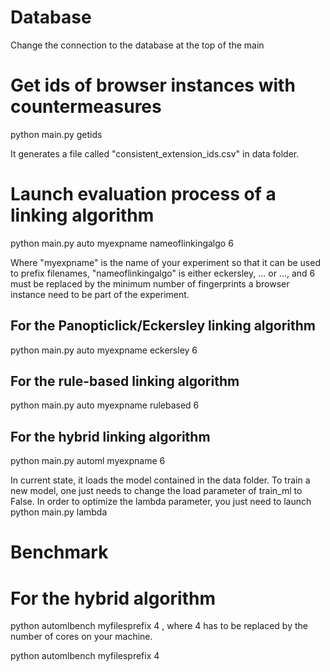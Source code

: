 # Database
Change the connection to the database at the top of the main

# Get ids of browser instances with countermeasures

python main.py getids

It generates a file called "consistent_extension_ids.csv" in data folder.

# Launch evaluation process of a linking algorithm
python main.py auto myexpname nameoflinkingalgo 6

Where "myexpname" is the name of your experiment so that it can be used to prefix filenames,
"nameoflinkingalgo" is either eckersley, ... or ...,
and 6 must be replaced by the minimum number of fingerprints a browser instance need to be part of the experiment.


## For the Panopticlick/Eckersley linking algorithm
python main.py auto myexpname eckersley 6

## For the rule-based linking algorithm
python main.py auto myexpname rulebased 6

## For the hybrid linking algorithm
python main.py automl myexpname 6

In current state, it loads the model contained in the data folder.
To train a new model, one just needs to change the load parameter of train_ml to False.
In order to optimize the lambda parameter, you just need to launch python main.py lambda

# Benchmark

# For the hybrid algorithm
python automlbench myfilesprefix 4 , where 4 has to be replaced by the number of cores on your machine.

python automlbench myfilesprefix 4 


